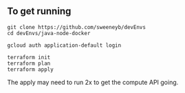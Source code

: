 ## To get running 

```
git clone https://github.com/sweeneyb/devEnvs
cd devEnvs/java-node-docker

gcloud auth application-default login

terraform init
terraform plan
terraform apply
```
The apply may need to run 2x to get the compute API going.

